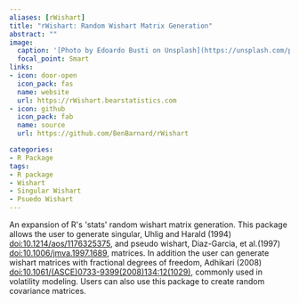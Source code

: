 ```yaml
---
aliases: [rWishart]
title: "rWishart: Random Wishart Matrix Generation"
abstract: ""
image:
  caption: '[Photo by Edoardo Busti on Unsplash](https://unsplash.com/photos/gEdPXT6BKcc)'
  focal_point: Smart
links:
- icon: door-open
  icon_pack: fas
  name: website
  url: https://rWishart.bearstatistics.com
- icon: github
  icon_pack: fab
  name: source
  url: https://github.com/BenBarnard/rWishart

categories:
- R Package
tags:
- R package
- Wishart
- Singular Wishart
- Psuedo Wishart
---
```


An expansion of R's 'stats' random wishart matrix generation. This package allows the user to generate singular, Uhlig and Harald (1994) <doi:10.1214/aos/1176325375>, and pseudo wishart, Diaz-Garcia, et al.(1997) <doi:10.1006/jmva.1997.1689>, matrices. In addition the user can generate wishart matrices with fractional degrees of freedom, Adhikari (2008) <doi:10.1061/(ASCE)0733-9399(2008)134:12(1029)>, commonly used in volatility modeling. Users can also use this package to create random covariance matrices.

